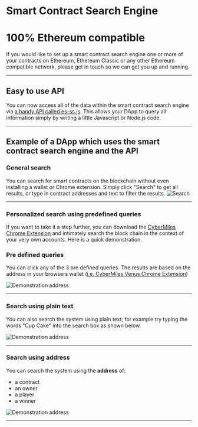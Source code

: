 # Smart Contract Search Engine

# 100% Ethereum compatible
If you would like to set up a smart contract search engine one or more of your contracts on Ethereum, Ethereum Classic or any other Ethereum compatible network, please get in touch so we can get you up and running.

---

## Easy to use API
You can now access all of the data within the smart contract search engine via [a handy API called es-ss.js](https://www.npmjs.com/package/es-ss.js). This allows your DApp to query all information simply by writing a little Javascript or Node.js code.

--- 

## Example of a DApp which uses the smart contract search engine and the API

### General search

You can search for smart contracts on the blockchain without even installing a wallet or Chrome extension. Simply click "Search" to get all results, or type in contract addresses and text to filter the results.
![Search](documentation/images/search.gif)

---

### Personalized search using predefined queries

If you want to take it a step further, you can download the [CyberMiles Chrome Extension](https://www.cybermiles.io/en-us/blockchain-infrastructure/venus/) and intimately search the block chain in the context of your very own accounts. Here is a quick demonstration.

### Pre defined queries

You can click any of the 3 pre defined queries. The results are based on the address in your browsers wallet ([i.e. CyberMiles Venus Chrome Extension](https://www.cybermiles.io/en-us/blockchain-infrastructure/venus/))

![Demonstration address](documentation/images/predefined_queries.gif)

---

### Search using plain text 

You can also search the system using plain text; for example try typing the words "Cup Cake" into the search box as shown below.

![Demonstration address](documentation/images/advanced_search.gif)

---

### Search using address

You can search the system using the **address** of:
- a contract
- an owner 
- a player
- a winner 

![Demonstration address](documentation/images/advanced_search2.gif)

---
